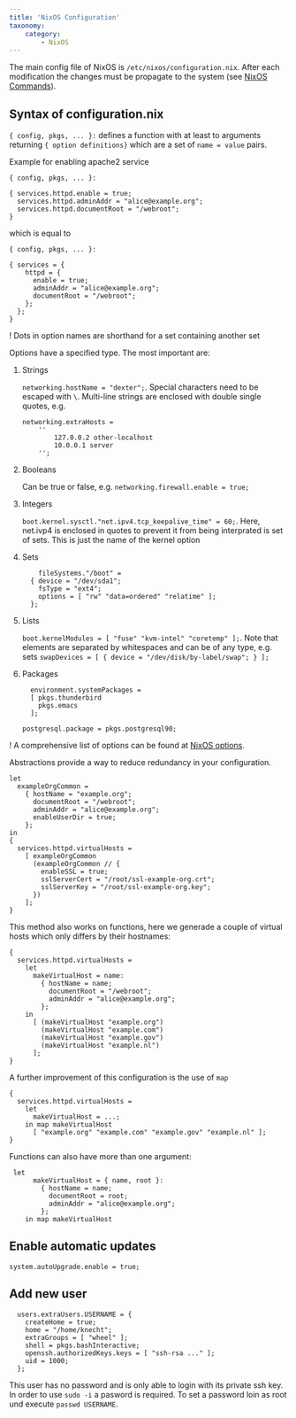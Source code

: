 ```yaml
---
title: 'NixOS Configuration'
taxonomy:
    category:
        - NixOS
---
```


The main config file of NixOS is `/etc/nixos/configuration.nix`. After each modification the changes must be propagate to the system (see [NixOS Commands](../nixos-commands)).

## Syntax of configuration.nix
`{ config, pkgs, ... }:` defines a function with at least to arguments returning `{ option definitions}` which are a set of `name = value` pairs.

Example for enabling apache2 service
```
{ config, pkgs, ... }:

{ services.httpd.enable = true;
  services.httpd.adminAddr = "alice@example.org";
  services.httpd.documentRoot = "/webroot";
}
```
which is equal to
```
{ config, pkgs, ... }:

{ services = {
    httpd = {
      enable = true;
      adminAddr = "alice@example.org";
      documentRoot = "/webroot";
    };
  };
}
```
! Dots in option names are shorthand for a set containing another set

Options have a specified type. The most important are:
1. Strings
	
    `networking.hostName = "dexter";`. 
    Special characters need to be escaped with `\`. Multi-line strings are enclosed with double single quotes, e.g.
    ```
    networking.extraHosts =
        ''
            127.0.0.2 other-localhost
            10.0.0.1 server
        '';
    ```
1. Booleans
	
    Can be true or false, e.g. `networking.firewall.enable = true;`
1. Integers
	
    `boot.kernel.sysctl."net.ipv4.tcp_keepalive_time" = 60;`.
    Here, net.ivp4 is enclosed in quotes to prevent it from being interprated is set of sets. This is just the name of the kernel option
    
1. Sets

	```
        fileSystems."/boot" =
      { device = "/dev/sda1";
        fsType = "ext4";
        options = [ "rw" "data=ordered" "relatime" ];
      };
	```
    
1. Lists

	`boot.kernelModules = [ "fuse" "kvm-intel" "coretemp" ];`.
    Note that elements are separated by whitespaces and can be of any type, e.g. sets `swapDevices = [ { device = "/dev/disk/by-label/swap"; } ];`
    
1. Packages

	```
      environment.systemPackages =
      [ pkgs.thunderbird
        pkgs.emacs
      ];

    postgresql.package = pkgs.postgresql90;
	```

! A comprehensive list of options can be found at [NixOS options](https://nixos.org/nixos/options.html).

Abstractions provide a way to reduce redundancy in your configuration.
```
let
  exampleOrgCommon =
    { hostName = "example.org";
      documentRoot = "/webroot";
      adminAddr = "alice@example.org";
      enableUserDir = true;
    };
in
{
  services.httpd.virtualHosts =
    [ exampleOrgCommon
      (exampleOrgCommon // {
        enableSSL = true;
        sslServerCert = "/root/ssl-example-org.crt";
        sslServerKey = "/root/ssl-example-org.key";
      })
    ];
}
```
This method also works on functions, here we generade a couple of virtual hosts which only differs by their hostnames:
```
{
  services.httpd.virtualHosts =
    let
      makeVirtualHost = name:
        { hostName = name;
          documentRoot = "/webroot";
          adminAddr = "alice@example.org";
        };
    in
      [ (makeVirtualHost "example.org")
        (makeVirtualHost "example.com")
        (makeVirtualHost "example.gov")
        (makeVirtualHost "example.nl")
      ];
}
```
A further improvement of this configuration is the use of `map`
```
{
  services.httpd.virtualHosts =
    let
      makeVirtualHost = ...;
    in map makeVirtualHost
      [ "example.org" "example.com" "example.gov" "example.nl" ];
}
```
Functions can also have more than one argument:
```
 let
      makeVirtualHost = { name, root }:
        { hostName = name;
          documentRoot = root;
          adminAddr = "alice@example.org";
        };
    in map makeVirtualHost
```

## Enable automatic updates
```
system.autoUpgrade.enable = true;
```

## Add new user
```
  users.extraUsers.USERNAME = {
    createHome = true;
    home = "/home/knecht";
    extraGroups = [ "wheel" ];
    shell = pkgs.bashInteractive;
    openssh.authorizedKeys.keys = [ "ssh-rsa ..." ];
    uid = 1000;
  };
```
This user has no password and is only able to login with its private ssh key. In order to use `sudo -i` a pasword is required. To set a password loin as root und execute `passwd USERNAME`. 